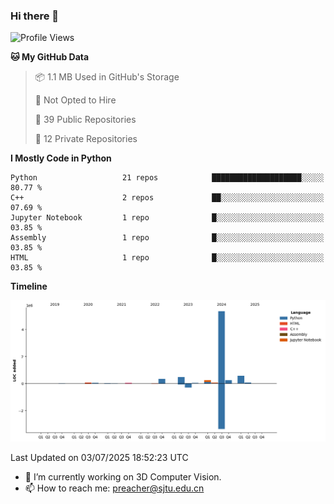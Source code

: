 ### Hi there 👋

<!--START_SECTION:waka-->
![Profile Views](http://img.shields.io/badge/Profile%20Views-47-blue)

**🐱 My GitHub Data** 

> 📦 1.1 MB Used in GitHub's Storage 
 > 
> 🚫 Not Opted to Hire
 > 
> 📜 39 Public Repositories 
 > 
> 🔑 12 Private Repositories 
 > 
**I Mostly Code in Python** 

```text
Python                   21 repos            ████████████████████░░░░░   80.77 % 
C++                      2 repos             ██░░░░░░░░░░░░░░░░░░░░░░░   07.69 % 
Jupyter Notebook         1 repo              █░░░░░░░░░░░░░░░░░░░░░░░░   03.85 % 
Assembly                 1 repo              █░░░░░░░░░░░░░░░░░░░░░░░░   03.85 % 
HTML                     1 repo              █░░░░░░░░░░░░░░░░░░░░░░░░   03.85 % 
```



**Timeline**

![Lines of Code chart](https://raw.githubusercontent.com/Easonyesheng/Easonyesheng/main/assets/bar_graph.png)


 Last Updated on 03/07/2025 18:52:23 UTC
<!--END_SECTION:waka-->


- 🔭 I’m currently working on 3D Computer Vision.
- 📫 How to reach me: preacher@sjtu.edu.cn
